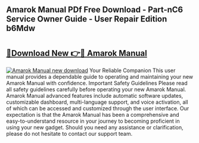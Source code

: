 ## Amarok Manual PDf Free Download - Part-nC6 Service Owner Guide - User Repair Edition b6Mdw

# <h2><a href="http://bc98747.oget.top/?id=Amarok+Manual">🔗Download New 👉🔴 Amarok Manual</a></h2>

[![Amarok Manual new download](https://i.imgur.com/5g1atiW.png)](http://bc98747.oget.top/?id=Amarok+Manual)
Your Reliable Companion This user manual provides a dependable guide to operating and maintaining your new Amarok Manual with confidence. Important Safety Guidelines Please read all safety guidelines carefully before operating your new Amarok Manual. Amarok Manual advanced features include automatic software updates, customizable dashboard, multi-language support, and voice activation, all of which can be accessed and customized through the user interface. Our expectation is that the Amarok Manual has been a comprehensive and easy-to-understand resource in your journey to becoming proficient in using your new gadget. Should you need any assistance or clarification, please do not hesitate to contact our support team.
